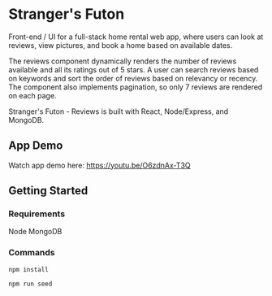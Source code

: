 # Stranger's Futon #
Front-end / UI for a full-stack home rental web app, where users can look at reviews, view pictures, and book a home based on available dates.

The reviews component dynamically renders the number of reviews available and all its ratings out of 5 stars. A user can search reviews based on keywords and sort the order of reviews based on relevancy or recency. The component also implements pagination, so only 7 reviews are rendered on each page.

Stranger's Futon - Reviews is built with React, Node/Express, and MongoDB.

## App Demo ##
Watch app demo here: https://youtu.be/O6zdnAx-T3Q

## Getting Started ##

### Requirements ##
Node
MongoDB

### Commands ###
```
npm install
```
```
npm run seed
```
